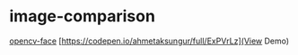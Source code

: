 # image-comparison
[opencv-face](https://github.com/Ahmetaksungur/image-comparison/blob/master/image-comp.PNG?raw=true)
[https://codepen.io/ahmetaksungur/full/ExPVrLz](View Demo)
